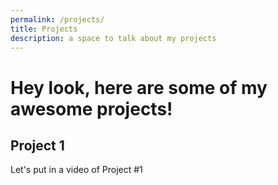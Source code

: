 ```yaml
---
permalink: /projects/
title: Projects
description: a space to talk about my projects
---
```


# Hey look, here are some of my awesome projects!

## Project 1

Let's put in a video of Project #1
<!--- insert video embed code here
<!--- always use embed code to in markdown
<!--- [Description to link to paper](link to paper)



